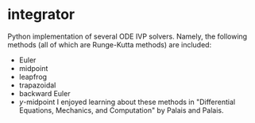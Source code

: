 # integrator

Python implementation of several ODE IVP solvers.  Namely, the following methods (all of which are Runge-Kutta methods) are included:
- Euler
- midpoint
- leapfrog 
- trapazoidal
- backward Euler
- $y$-midpoint
I enjoyed learning about these methods in "Differential Equations, Mechanics, and Computation" by Palais and Palais.  
